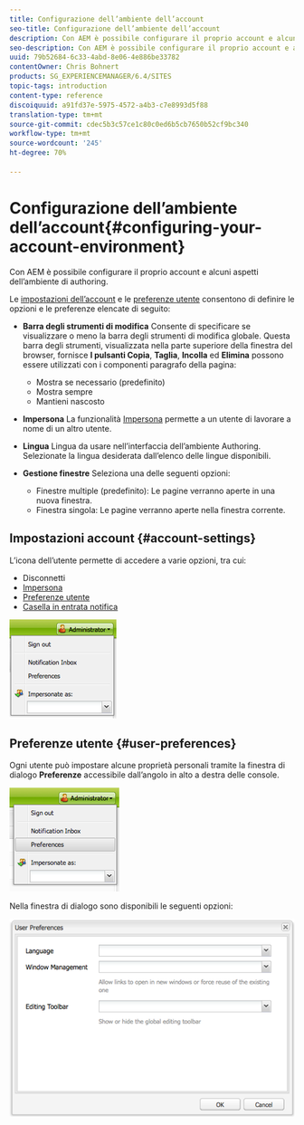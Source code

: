 ```yaml
---
title: Configurazione dell’ambiente dell’account
seo-title: Configurazione dell’ambiente dell’account
description: Con AEM è possibile configurare il proprio account e alcuni aspetti dell’ambiente di authoring.
seo-description: Con AEM è possibile configurare il proprio account e alcuni aspetti dell’ambiente di authoring.
uuid: 79b52684-6c33-4abd-8e06-4e886be33782
contentOwner: Chris Bohnert
products: SG_EXPERIENCEMANAGER/6.4/SITES
topic-tags: introduction
content-type: reference
discoiquuid: a91fd37e-5975-4572-a4b3-c7e8993d5f88
translation-type: tm+mt
source-git-commit: cdec5b3c57ce1c80c0ed6b5cb7650b52cf9bc340
workflow-type: tm+mt
source-wordcount: '245'
ht-degree: 70%

---
```



# Configurazione dell’ambiente dell’account{#configuring-your-account-environment}

Con AEM è possibile configurare il proprio account e alcuni aspetti dell’ambiente di authoring.

Le [impostazioni dell’account](#account-settings) e le [preferenze utente](#user-preferences) consentono di definire le opzioni e le preferenze elencate di seguito:

* **Barra degli strumenti di modifica** Consente di specificare se visualizzare o meno la barra degli strumenti di modifica globale. Questa barra degli strumenti, visualizzata nella parte superiore della finestra del browser, fornisce 
**I pulsanti Copia**, **Taglia**, **Incolla** ed **Elimina** possono essere utilizzati con i componenti paragrafo della pagina:

   * Mostra se necessario (predefinito)
   * Mostra sempre
   * Mantieni nascosto

* **Impersona** La funzionalità [Impersona](/help/sites-administering/security.md#impersonating-another-user) permette a un utente di lavorare a nome di un altro utente.

* **Lingua** Lingua da usare nell’interfaccia dell’ambiente Authoring. Selezionate la lingua desiderata dall’elenco delle lingue disponibili.

* **Gestione finestre** Seleziona una delle seguenti opzioni:

   * Finestre multiple (predefinito): Le pagine verranno aperte in una nuova finestra.
   * Finestra singola: Le pagine verranno aperte nella finestra corrente.

## Impostazioni account {#account-settings}

L’icona dell’utente permette di accedere a varie opzioni, tra cui:

* Disconnetti
* [Impersona](/help/sites-administering/security.md#impersonating-another-user)
* [Preferenze utente](#user-preferences)
* [Casella in entrata notifica](/help/sites-classic-ui-authoring/author-env-inbox.md)

![chlimage_1-170](assets/chlimage_1-170.png)

## Preferenze utente {#user-preferences}

Ogni utente può impostare alcune proprietà personali tramite la finestra di dialogo **Preferenze** accessibile dall’angolo in alto a destra delle console.

![screen_shot_2012-02-08at105033am](assets/screen_shot_2012-02-08at105033am.png)

Nella finestra di dialogo sono disponibili le seguenti opzioni:

![chlimage_1-171](assets/chlimage_1-171.png)

